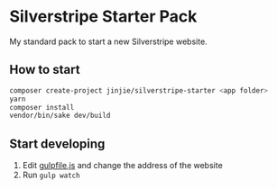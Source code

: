 # Silverstripe Starter Pack

My standard pack to start a new Silverstripe website.

## How to start

```sh
composer create-project jinjie/silverstripe-starter <app folder>
yarn
composer install
vendor/bin/sake dev/build
```

## Start developing

1. Edit [gulpfile.js](gulpfile.js) and change the address of the website
2. Run `gulp watch`
